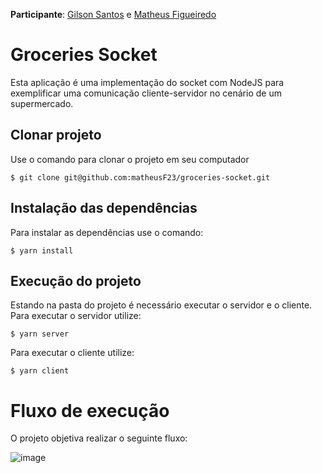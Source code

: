**Participante**: [Gilson Santos](https://github.com/gilsonsantos03) e [Matheus Figueiredo](https://github.com/matheusF23)

# Groceries Socket

Esta aplicação é uma implementação do socket com NodeJS para exemplificar uma comunicação cliente-servidor no cenário de um supermercado.

## Clonar projeto

Use o comando para clonar o projeto em seu computador
```
$ git clone git@github.com:matheusF23/groceries-socket.git
```

## Instalação das dependências

Para instalar as dependências use o comando:
```
$ yarn install
```

## Execução do projeto
Estando na pasta do projeto é necessário executar o servidor e o cliente. Para executar o servidor utilize:
```
$ yarn server
```
Para executar o cliente utilize:
```
$ yarn client
```

# Fluxo de execução

O projeto objetiva realizar o seguinte fluxo:

![image](https://user-images.githubusercontent.com/54044801/145727206-000994d0-828f-4166-8769-2a0b08eed8dc.png)
